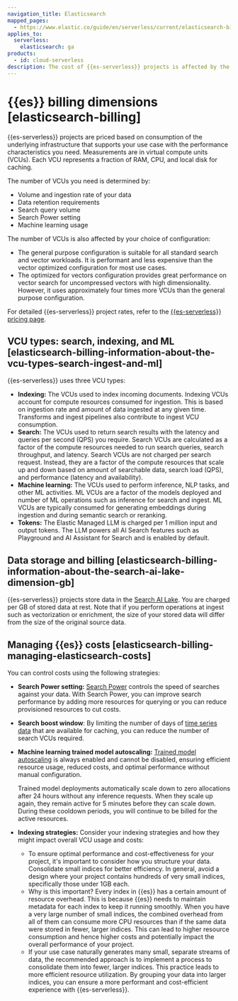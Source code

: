 ```yaml
---
navigation_title: Elasticsearch
mapped_pages:
  - https://www.elastic.co/guide/en/serverless/current/elasticsearch-billing.html
applies_to:
  serverless:
    elasticsearch: ga
products:
  - id: cloud-serverless
description: The cost of {{es-serverless}} projects is affected by the type and number of virtual compute units used.
---
```


# {{es}} billing dimensions [elasticsearch-billing]

{{es-serverless}} projects are priced based on consumption of the underlying infrastructure that supports your use case with the performance characteristics you need.
Measurements are in virtual compute units (VCUs).
Each VCU represents a fraction of RAM, CPU, and local disk for caching.

The number of VCUs you need is determined by:

* Volume and ingestion rate of your data
* Data retention requirements
* Search query volume
* Search Power setting
* Machine learning usage

The number of VCUs is also affected by your choice of configuration:

* The general purpose configuration is suitable for all standard search and vector workloads. It is performant and less expensive than the vector optimized configuration for most use cases.
* The optimized for vectors configuration provides great performance on vector search for uncompressed vectors with high dimensionality. However, it uses approximately four times more VCUs than the general purpose configuration.

For detailed {{es-serverless}} project rates, refer to the [{{es-serverless}} pricing page](https://www.elastic.co/pricing/serverless-search).

## VCU types: search, indexing, and ML [elasticsearch-billing-information-about-the-vcu-types-search-ingest-and-ml]

{{es-serverless}} uses three VCU types:

* **Indexing:** The VCUs used to index incoming documents. Indexing VCUs account for compute resources consumed for ingestion. This is based on ingestion rate and amount of data ingested at any given time. Transforms and ingest pipelines also contribute to ingest VCU consumption.
* **Search:** The VCUs used to return search results with the latency and queries per second (QPS) you require. Search VCUs are calculated as a factor of the compute resources needed to run search queries, search throughput, and latency. Search VCUs are not charged per search request. Instead, they are a factor of the compute resources that scale up and down based on amount of searchable data, search load (QPS), and performance (latency and availability).
* **Machine learning:** The VCUs used to perform inference, NLP tasks, and other ML activities. ML VCUs are a factor of the models deployed and number of ML operations such as inference for search and ingest. ML VCUs are typically consumed for generating embeddings during ingestion and during semantic search or reranking.
* **Tokens:** The Elastic Managed LLM is charged per 1 million input and output tokens. The LLM powers all AI Search features such as Playground and AI Assistant for Search and is enabled by default.

## Data storage and billing [elasticsearch-billing-information-about-the-search-ai-lake-dimension-gb]

{{es-serverless}} projects store data in the [Search AI Lake](/deploy/elastic-cloud/project-settings.md#elasticsearch-manage-project-search-ai-lake-settings). You are charged per GB of stored data at rest. Note that if you perform operations at ingest such as vectorization or enrichment, the size of your stored data will differ from the size of the original source data.

## Managing {{es}} costs [elasticsearch-billing-managing-elasticsearch-costs]

You can control costs using the following strategies:

* **Search Power setting:** [Search Power](/deploy/elastic-cloud/project-settings.md#elasticsearch-manage-project-search-power-settings) controls the speed of searches against your data. With Search Power, you can improve search performance by adding more resources for querying or you can reduce provisioned resources to cut costs.
* **Search boost window**: By limiting the number of days of [time series data](/solutions/search/ingest-for-search.md#elasticsearch-ingest-time-series-data) that are available for caching, you can reduce the number of search VCUs required.
* **Machine learning trained model autoscaling:** [Trained model autoscaling](/deploy-manage/autoscaling/trained-model-autoscaling.md) is always enabled and cannot be disabled, ensuring efficient resource usage, reduced costs, and optimal performance without manual configuration.

  Trained model deployments automatically scale down to zero allocations after 24 hours without any inference requests. When they scale up again, they remain active for 5 minutes before they can scale down. During these cooldown periods, you will continue to be billed for the active resources.
* **Indexing strategies:** Consider your indexing strategies and how they might impact overall VCU usage and costs:
  
  * To ensure optimal performance and cost-effectiveness for your project, it's important to consider how you structure your data. Consolidate small indices for better efficiency. In general, avoid a design where your project contains hundreds of very small indices, specifically those under 1GB each.
  * Why is this important? Every index in {{es}} has a certain amount of resource overhead. This is because {{es}} needs to maintain metadata for each index to keep it running smoothly. When you have a very large number of small indices, the combined overhead from all of them can consume more CPU resources than if the same data were stored in fewer, larger indices. This can lead to higher resource consumption and hence higher costs and potentially impact the overall performance of your project.
  * If your use case naturally generates many small, separate streams of data, the recommended approach is to implement a process to consolidate them into fewer, larger indices. This practice leads to more efficient resource utilization. By grouping your data into larger indices, you can ensure a more performant and cost-efficient experience with {{es-serverless}}.
